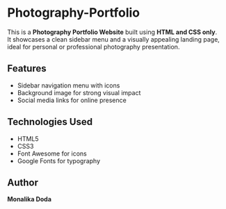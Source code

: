 # Photography-Portfolio

This is a **Photography Portfolio Website** built using **HTML and CSS only**.  
It showcases a clean sidebar menu and a visually appealing landing page, ideal for personal or professional photography presentation.

## Features
- Sidebar navigation menu with icons
- Background image for strong visual impact
- Social media links for online presence

## Technologies Used
- HTML5
- CSS3
- Font Awesome for icons
- Google Fonts for typography

## Author
**Monalika Doda**
